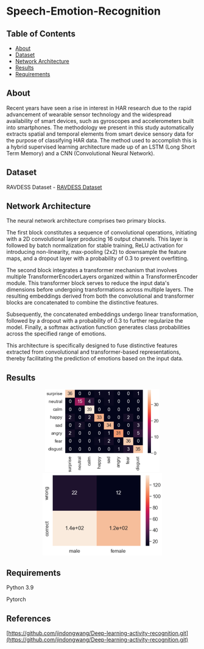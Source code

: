 # Speech-Emotion-Recognition

## Table of Contents
- [About](#about)
- [Dataset](#dataset)
- [Network Architecture](#network-architecture)
- [Results](#results)
- [Requirements](#requirements)

## About
Recent years have seen a rise in interest in HAR research due to the rapid advancement of wearable sensor technology and the widespread availability of smart devices, such as gyroscopes and accelerometers built into smartphones. The methodology we present in this study automatically extracts spatial and temporal elements from smart device sensory data for the purpose of classifying HAR data. The method used to accomplish this is a hybrid supervised learning architecture made up of an LSTM (Long Short Term Memory) and a CNN (Convolutional Neural Network).

## Dataset 

RAVDESS Dataset - [RAVDESS Dataset](https://zenodo.org/records/1188976)

## Network Architecture

The neural network architecture comprises two primary blocks.

The first block constitutes a sequence of convolutional operations, initiating with a 2D convolutional layer producing 16 output channels. This layer is followed by batch normalization for stable training, ReLU activation for introducing non-linearity, max-pooling (2x2) to downsample the feature maps, and a dropout layer with a probability of 0.3 to prevent overfitting.

The second block integrates a transformer mechanism that involves multiple TransformerEncoderLayers organized within a TransformerEncoder module. This transformer block serves to reduce the input data's dimensions before undergoing transformations across multiple layers. The resulting embeddings derived from both the convolutional and transformer blocks are concatenated to combine the distinctive features.

Subsequently, the concatenated embeddings undergo linear transformation, followed by a dropout with a probability of 0.3 to further regularize the model. Finally, a softmax activation function generates class probabilities across the specified range of emotions.

This architecture is specifically designed to fuse distinctive features extracted from convolutional and transformer-based representations, thereby facilitating the prediction of emotions based on the input data.

## Results

<p align="center">
  <img src="https://github.com/dot0-0/Speech-Emotion-Recognition/blob/main/ConfusionMatrix.png" alt="Alt text" width="300"> <img src="https://github.com/dot0-0/Speech-Emotion-Recognition/blob/main/Correlation.png" alt="Alt text" height="217.7"> 
</p>

## Requirements

Python 3.9

Pytorch 

## References

[https://github.com/jindongwang/Deep-learning-activity-recognition.git](https://github.com/jindongwang/Deep-learning-activity-recognition.git)
